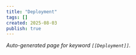 ```yaml
---
title: "Deployment"
tags: []
created: 2025-08-03
publish: true
---
```


_Auto-generated page for keyword `[[Deployment]]`._
